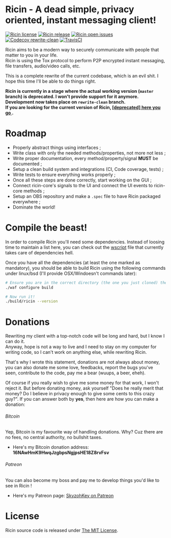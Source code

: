 # Ricin - A dead simple, privacy oriented, instant messaging client!

[![Ricin license](https://img.shields.io/badge/license-MIT-blue.svg?style=flat)](https://raw.githubusercontent.com/RicinApp/Ricin/rewrite-clean/LICENSE)
[![Ricin release](https://img.shields.io/github/release/RicinApp/Ricin.svg?style=flat)](https://github.com/RicinApp/Ricin/releases/latest)
[![Ricin open issues](https://img.shields.io/github/issues/RicinApp/Ricin.svg?style=flat)](https://github.com/RicinApp/Ricin/issues)
[![Codecov rewrite-clean](https://img.shields.io/codecov/c/github/RicinApp/Ricin/rewrite-clean.svg?style=flat)](https://codecov.io/github/RicinApp/Ricin)
[![TravisCI](https://img.shields.io/travis/RicinApp/Ricin/rewrite-clean.svg?style=flat)](https://travis-ci.org/RicinApp/Ricin)

Ricin aims to be a modern way to securely communicate with people that matter to you in your life.  
Ricin is using the Tox protocol to perform P2P encrypted instant messaging, file transfers, audio/video calls, etc.

This is a complete rewrite of the current codebase, which is an evil shit. I hope this time I'll be able to do things right.


**Ricin is currently in a stage where the actual working version (`master` branch) is deprecated.
I won't provide support for it anymore. Development now takes place on `rewrite-clean` branch.  
If you are looking for the current version of Ricin, [\[deprecated\] here you go ](https://github.com/RicinApp/Ricin/tree/master).**

# Roadmap
* Properly abstract things using interfaces ;
* Write class with only the needed methods/properties, not more not less ;
* Write proper documentation, every method/property/signal **MUST** be documented ;
* Setup a clean build system and integrations (CI, Code coverage, tests) ;
* Write tests to ensure everything works properly ;
* Once all these steps are done correctly, start working on the GUI ;
* Connect ricin-core's signals to the UI and connect the UI events to ricin-core methods ;
* Setup an OBS repository and make a `.spec` file to have Ricin packaged everywhere ;
* Dominate the world!

# Compile the beast!
In order to compile Ricin you'll need some dependencies. Instead of loosing time to maintain a list here,
you can check out the [wscript](wscript#L25-L37) file that currently takes care of dependencies hell.

Once you have all the dependencies (at least the one marked as mandatory), you should be able to build
Ricin using the following commands under linux/bsd (I'll provide OSX/Windoesn't commands later):

```bash
# Ensure you are in the correct directory (the one you just cloned) then:
./waf configure build

# Now run it!
./build/ricin --version
```

# Donations
Rewriting my client with a top-notch code will be long and hard, but I know I can do it.  
Anyway, hope is not a way to live and I need to stay on my computer for writing code, so I can't work on anything else,
while rewriting Ricin.

That's why I wrote this statement, donations are not always about money, you can also donate me some love, feedbacks,
report the bugs you've seen, contribute to the code, pay me a bear (wuups, a beer, eheh).

Of course if you really wish to give me some money for that work, I won't reject it. But before donating money, ask
yourself "Does he really merit that money? Do I believe in privacy enough to give some cents to this crazy guy?". If you
can answer both by **yes**, then here are how you can make a donation:

###### Bitcoin
Yep, Bitcoin is my favourite way of handling donations. Why? Cuz there are no fees, no central authority, no bullshit taxes.

* Here's my Bitcoin donation address: **16NAwHmK9HwqJzgbpsNgjpsHE18Z8rvFsv**

###### Patreon
You can also become my boss and pay me to develop things you'd like to see in Ricin !

* Here's my Patreon page: [SkyzohKey on Patreon](https://www.patreon.com/user?u=2330345)

# License
Ricin source code is released under [The MIT License](LICENSE).
